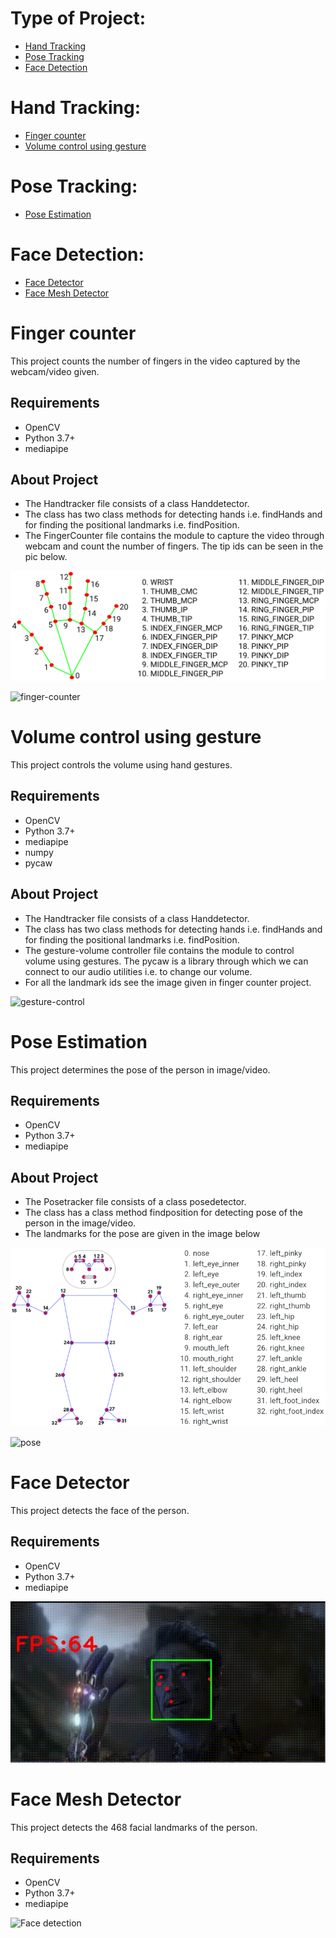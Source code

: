 # Type of Project:
* [Hand Tracking](https://github.com/ChiragChauhan4579/Computer-Vision-using-OpenCV/blob/main/README.md#hand-tracking)
* [Pose Tracking](https://github.com/ChiragChauhan4579/Computer-Vision-using-OpenCV/blob/main/README.md#pose-tracking)
* [Face Detection](https://github.com/ChiragChauhan4579/Computer-Vision-using-OpenCV/blob/main/README.md#pose-tracking)

# Hand Tracking:
* [Finger counter](https://github.com/ChiragChauhan4579/Computer-Vision-using-OpenCV/blob/main/README.md#finger-counter)
* [Volume control using gesture](https://github.com/ChiragChauhan4579/Computer-Vision-using-OpenCV/blob/main/README.md#volume-control-using-gesture)

# Pose Tracking:
* [Pose Estimation](https://github.com/ChiragChauhan4579/Computer-Vision-using-OpenCV/blob/main/README.md#pose-estimation)

# Face Detection:
* [Face Detector](https://github.com/ChiragChauhan4579/Computer-Vision-using-OpenCV/blob/main/README.md#face-detector)
* [Face Mesh Detector](https://github.com/ChiragChauhan4579/Computer-Vision-using-OpenCV/blob/main/README.md#face-mesh-detector)

# Finger counter
This project counts the number of fingers in the video captured by the webcam/video given.

## Requirements
* OpenCV
* Python 3.7+
* mediapipe

## About Project
* The Handtracker file consists of a class Handdetector.
* The class has two class methods for detecting hands i.e. findHands and for finding the positional landmarks i.e. findPosition. 
* The FingerCounter file contains the module to capture the video through webcam and count the number of fingers. The tip ids can be seen in the pic below.

![landmark](https://github.com/ChiragChauhan4579/Computer-Vision-using-OpenCV/blob/main/Hand-Tracking-Projects/hand_landmarks.png)

![finger-counter](https://github.com/ChiragChauhan4579/Computer-Vision-using-OpenCV/blob/main/Hand-Tracking-Projects/Video.gif)


# Volume control using gesture
This project controls the volume using hand gestures.

## Requirements
* OpenCV
* Python 3.7+
* mediapipe
* numpy
* pycaw

## About Project
* The Handtracker file consists of a class Handdetector.
* The class has two class methods for detecting hands i.e. findHands and for finding the positional landmarks i.e. findPosition. 
* The gesture-volume controller file contains the module to control volume using gestures. The pycaw is a library through which we can connect to our audio utilities i.e. to change our volume.
* For all the landmark ids see the image given in finger counter project.

![gesture-control](https://github.com/ChiragChauhan4579/Computer-Vision-using-OpenCV/blob/main/Hand-Tracking-Projects/Video2.gif)

# Pose Estimation
This project determines the pose of the person in image/video.

## Requirements
* OpenCV
* Python 3.7+
* mediapipe

## About Project
* The Posetracker file consists of a class posedetector.
* The class has a class method findposition for detecting pose of the person in the image/video. 
* The landmarks for the pose are given in the image below

![pose-landmark](https://github.com/ChiragChauhan4579/Computer-Vision-using-OpenCV/blob/main/Pose-Estimation-Projects/pose_tracking_full_body_landmarks.png)

![pose](https://github.com/ChiragChauhan4579/Computer-Vision-using-OpenCV/blob/main/Pose-Estimation-Projects/Video6.gif)

# Face Detector
This project detects the face of the person.

## Requirements
* OpenCV
* Python 3.7+
* mediapipe

![Face detection](https://github.com/ChiragChauhan4579/Computer-Vision-using-OpenCV/blob/main/Face-Detection-Projects/Video4.gif)

# Face Mesh Detector
This project detects the 468 facial landmarks of the person.

## Requirements
* OpenCV
* Python 3.7+
* mediapipe

![Face detection](https://github.com/ChiragChauhan4579/Computer-Vision-using-OpenCV/blob/main/Face-Detection-Projects/Video5.gif)
